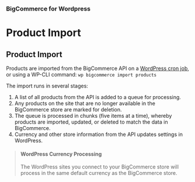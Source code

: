 <div><h3 class="sub-docs-type" id="bigcommerce-for-wordpress">BigCommerce for Wordpress</h3>

# Product Import

 

## Product Import

Products are imported from the BigCommerce API on a [WordPress cron job](https://developer.wordpress.org/plugins/cron/), or using a WP-CLI command: `wp bigcommerce import products`

The import runs in several stages:
1. A list of all products from the API is added to a queue for processing.
2. Any products on the site that are no longer available in the BigCommerce store are marked for deletion.
3. The queue is processed in chunks (five items at a time), whereby products are imported, updated, or deleted to match the data in BigCommerce.
4. Currency and other store information from the API updates settings in WordPress.

<!-- theme: info -->
> #### WordPress Currency Processing
> The WordPress sites you connect to your BigCommerce store will process in the same default currency as the BigCommerce store.


